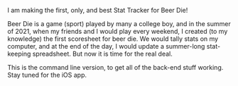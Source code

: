 I am making the first, only, and best Stat Tracker for Beer Die!

Beer Die is a game (sport) played by many a college boy, and
in the summer of 2021, when my friends and I would play every weekend, I created (to my knowledge) the first scoresheet for beer die.
We would tally stats on my computer, and at the end of the day, I would update a summer-long stat-keeping spreadsheet.
But now it is time for the real deal.

This is the command line version, to get all of the back-end stuff working. Stay tuned for the iOS app.
